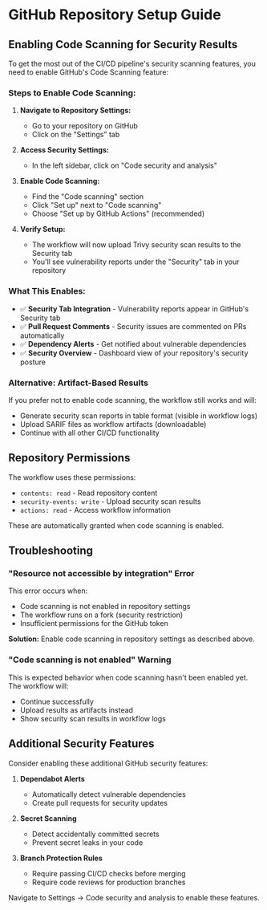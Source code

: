# GitHub Repository Setup Guide

## Enabling Code Scanning for Security Results

To get the most out of the CI/CD pipeline's security scanning features, you need to enable GitHub's Code Scanning feature:

### Steps to Enable Code Scanning:

1. **Navigate to Repository Settings:**
   - Go to your repository on GitHub
   - Click on the "Settings" tab

2. **Access Security Settings:**
   - In the left sidebar, click on "Code security and analysis"

3. **Enable Code Scanning:**
   - Find the "Code scanning" section
   - Click "Set up" next to "Code scanning"
   - Choose "Set up by GitHub Actions" (recommended)

4. **Verify Setup:**
   - The workflow will now upload Trivy security scan results to the Security tab
   - You'll see vulnerability reports under the "Security" tab in your repository

### What This Enables:

- ✅ **Security Tab Integration** - Vulnerability reports appear in GitHub's Security tab
- ✅ **Pull Request Comments** - Security issues are commented on PRs automatically  
- ✅ **Dependency Alerts** - Get notified about vulnerable dependencies
- ✅ **Security Overview** - Dashboard view of your repository's security posture

### Alternative: Artifact-Based Results

If you prefer not to enable code scanning, the workflow still works and will:
- Generate security scan reports in table format (visible in workflow logs)
- Upload SARIF files as workflow artifacts (downloadable)
- Continue with all other CI/CD functionality

## Repository Permissions

The workflow uses these permissions:
- `contents: read` - Read repository content
- `security-events: write` - Upload security scan results
- `actions: read` - Access workflow information

These are automatically granted when code scanning is enabled.

## Troubleshooting

### "Resource not accessible by integration" Error

This error occurs when:
- Code scanning is not enabled in repository settings
- The workflow runs on a fork (security restriction)
- Insufficient permissions for the GitHub token

**Solution:** Enable code scanning in repository settings as described above.

### "Code scanning is not enabled" Warning

This is expected behavior when code scanning hasn't been enabled yet. The workflow will:
- Continue successfully
- Upload results as artifacts instead
- Show security scan results in workflow logs

## Additional Security Features

Consider enabling these additional GitHub security features:

1. **Dependabot Alerts**
   - Automatically detect vulnerable dependencies
   - Create pull requests for security updates

2. **Secret Scanning**
   - Detect accidentally committed secrets
   - Prevent secret leaks in your code

3. **Branch Protection Rules**
   - Require passing CI/CD checks before merging
   - Require code reviews for production branches

Navigate to Settings → Code security and analysis to enable these features.
